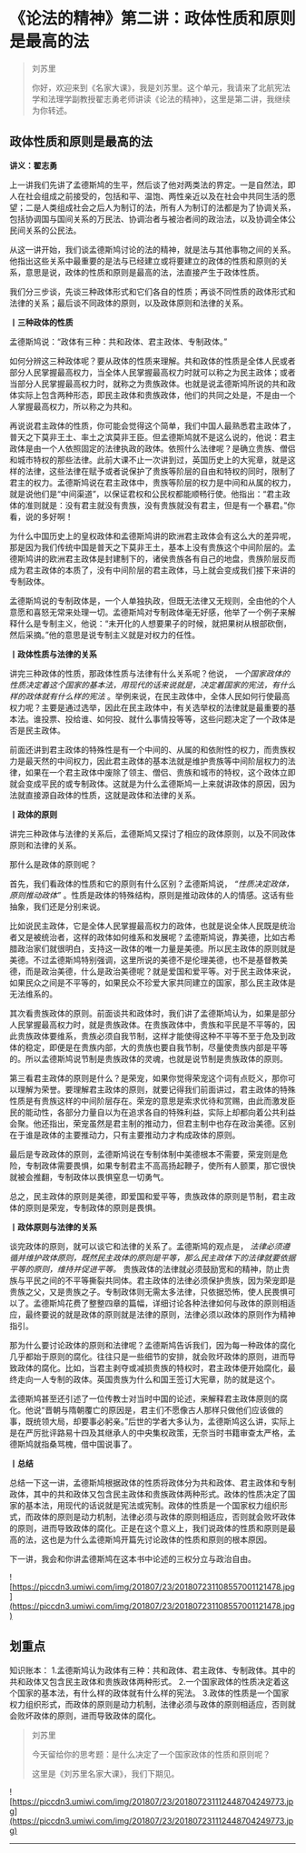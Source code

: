 # 《论法的精神》第二讲：政体性质和原则是最高的法

> 刘苏里
> 
> 你好，欢迎来到《名家大课》，我是刘苏里。这个单元，我请来了北航宪法学和法理学副教授翟志勇老师讲读《论法的精神》，这里是第二讲，我继续为你转述。

## 政体性质和原则是最高的法

 **讲义：翟志勇**

上一讲我们先讲了孟德斯鸠的生平，然后谈了他对两类法的界定。一是自然法，即人在社会组成之前接受的，包括和平、温饱、两性亲近以及在社会中共同生活的愿望；二是人类组成社会之后人为制订的法，所有人为制订的法都是为了协调关系，包括协调国与国间关系的万民法、协调治者与被治者间的政治法，以及协调全体公民间关系的公民法。

从这一讲开始，我们谈孟德斯鸠讨论的法的精神，就是法与其他事物之间的关系。他指出这些关系中最重要的是法与已经建立或将要建立的政体的性质和原则的关系，意思是说，政体的性质和原则是最高的法，法直接产生于政体性质。

我们分三步谈，先谈三种政体形式和它们各自的性质；再谈不同性质的政体形式和法律的关系；最后谈不同政体的原则，以及政体原则和法律的关系。

 **丨三种政体的性质**

孟德斯鸠说：“政体有三种：共和政体、君主政体、专制政体。”

如何分辨这三种政体呢？要从政体的性质来理解。共和政体的性质是全体人民或者部分人民掌握最高权力，当全体人民掌握最高权力时就可以称之为民主政体；或者当部分人民掌握最高权力时，就称之为贵族政体。也就是说孟德斯鸠所说的共和政体实际上包含两种形态，即民主政体和贵族政体，他们的共同之处是，不是由一个人掌握最高权力，所以称之为共和。

再说说君主政体的性质，你可能会觉得这个简单，我们中国人最熟悉君主政体了，普天之下莫非王土、率土之滨莫非王臣。但孟德斯鸠就不是这么说的，他说：君主政体是由一个人依照固定的法律执政的政体。依照什么法律呢？是确立贵族、僧侣和城市特权的那些法律。此前大课不止一次讲到过，英国历史上的大宪章，就是这样的法律，这些法律在赋予或者说保护了贵族等阶层的自由和特权的同时，限制了君主的权力。孟德斯鸠说在君主政体中，贵族等阶层的权力是中间和从属的权力，就是说他们是“中间渠道”，以保证君权和公民权都能顺畅行使。他指出：“君主政体的准则就是：没有君主就没有贵族，没有贵族就没有君主，但是有一个暴君。”你看，说的多好啊！

为什么中国历史上的皇权政体和孟德斯鸠讲的欧洲君主政体会有这么大的差异呢，那是因为我们传统中国是普天之下莫非王土，基本上没有贵族这个中间阶层的。孟德斯鸠讲的欧洲君主政体是封建制下的，诸侯贵族各有自己的地盘，贵族阶层反而成为君主政体的本质了，没有中间阶层的君主政体，马上就会变成我们接下来讲的专制政体。

孟德斯鸠说的专制政体是，一个人单独执政，但既无法律又无规则，全由他的个人意愿和喜怒无常来处理一切。孟德斯鸠对专制政体毫无好感，他举了一个例子来解释什么是专制主义，他说：“未开化的人想要果子的时候，就把果树从根部砍倒，然后采摘。”他的意思是说专制主义就是对权力的任性。

 **丨政体性质与法律的关系**

讲完三种政体的性质，那政体性质与法律有什么关系呢？他说， *一个国家政体的性质决定着这个国家的基本法，用现代的话来说就是，决定着国家的宪法，有什么样的政体就有什么样的宪法* 。举例来说，在民主政体中，全体人民如何行使最高权力呢？主要是通过选举，因此在民主政体中，有关选举权的法律就是最重要的基本法。谁投票、投给谁、如何投、就什么事情投等等，这些问题决定了一个政体是否是民主政体。

前面还讲到君主政体的特殊性是有一个中间的、从属的和依附性的权力，而贵族权力是最天然的中间权力，因此君主政体的基本法就是维护贵族等中间阶层权力的法律，如果在一个君主政体中废除了领主、僧侣、贵族和城市的特权，这个政体立即就会变成平民的或专制政体。这就是为什么孟德斯鸠一上来就讲政体的原因，因为法就直接源自政体的性质，这就是政体和法律的关系。

 **丨政体的原则**

讲完三种政体与法律的关系后，孟德斯鸠又探讨了相应的政体原则，以及不同政体原则和法律的关系。

那什么是政体的原则呢？

首先，我们看政体的性质和它的原则有什么区别？孟德斯鸠说， *“性质决定政体，原则推动政体”* 。性质是政体的特殊结构，原则是推动政体的人的情感。这话有些抽象，我们还是分别来说。

比如说民主政体，它是全体人民掌握最高权力的政体，也就是说全体人民既是统治者又是被统治者，这样的政体如何维系和发展呢？孟德斯鸠说，靠美德，比如古希腊政治家们就很明白，支持这一政体的唯一力量是美德。所以民主政体的原则就是美德。不过孟德斯鸠特别强调，这里所说的美德不是伦理美德，也不是基督教美德，而是政治美德，什么是政治美德呢？就是爱国和爱平等。对于民主政体来说，如果民众之间是不平等的，如果民众不珍爱大家共同建立的国家，那么民主政体是无法维系的。

其次看贵族政体的原则。前面谈共和政体时，我们讲了孟德斯鸠认为，如果是部分人民掌握最高权力时，就是贵族政体。在贵族政体中，贵族和平民是不平等的，因此贵族政体要维系，贵族必须自我节制，这样才能使得这种不平等不至于危及到政体的稳定，即便是在贵族内部，大的贵族也要自我节制，尽量使贵族内部是平等的。所以孟德斯鸠说节制是贵族政体的灵魂，也就是说节制是贵族政体的原则。

第三看君主政体的原则是什么？是荣宠，如果你觉得荣宠这个词有点贬义，那你可以理解为荣誉。要理解君主政体的原则，就要记得我们前面讲过，君主政体的特殊性质是有贵族这样的中间阶层存在。荣宠的意思是索求优待和赏赐，由此而激发臣民的能动性，各部分力量自以为在追求各自的特殊利益，实际上却都向着公共利益会聚。他还指出，荣宠虽然是君主制的推动力，但君主制中也存在政治美德。区别在于谁是政体的主要推动力，只有主要推动力才构成政体的原则。

最后是专政政体的原则，孟德斯鸠说在专制体制中美德根本不需要，荣宠则是危险，专制政体需要畏惧，如果专制君主不高高扬起鞭子，使所有人颤栗，那它很快就被会推翻，专制政体以畏惧窒息一切勇气。

总之，民主政体的原则是美德，即爱国和爱平等，贵族政体的原则是节制，君主政体的原则是荣宠，专制政体的原则是畏惧。

 **丨政体原则与法律的关系**

谈完政体的原则，就可以谈它和法律的关系了。孟德斯鸠的观点是， *法律必须遵循并维护政体原则，既然民主政体的原则是平等，那么民主政体下的法律就要依据平等的原则，维持并促进平等。* 贵族政体的法律就必须鼓励宽和的精神，防止贵族与平民之间的不平等撕裂共同体。君主政体的法律必须保护贵族，因为荣宠即是贵族之父，又是贵族之子。专制政体则无需太多法律，只依据恐怖，使人民畏惧可以了。孟德斯鸠花费了整整四章的篇幅，详细讨论各种法律如何与政体的原则相适应，最终要说的就是政体的原则就是法律的原则，法律必须以政体的原则作为精神指引。

那为什么要讨论政体的原则和法律呢？孟德斯鸠告诉我们，因为每一种政体的腐化几乎都始于原则的腐化。往往只是一些细节的安排，就会败坏政体的原则，进而导致政体的腐化。比如，当君主剥夺或减损贵族的特权时，君主政体便开始腐化，最终走向一人专制的政体。英国贵族为什么和国王签订大宪章，防的就是这个。

孟德斯鸠甚至还引述了一位传教士对当时中国的论述，来解释君主政体原则的腐化。他说“晋朝与隋朝覆亡的原因是，君主们不愿像古人那样只做他们应该做的事，既统领大局，却要事必躬亲。”后世的学者大多认为，孟德斯鸠这么讲，实际上是在严厉批评路易十四及其继承人的中央集权政策，无奈当时书籍审查太严格，孟德斯鸠就指桑骂槐，借中国说事了。

 **丨总结**

总结一下这一讲，孟德斯鸠根据政体的性质将政体分为共和政体、君主政体和专制政体，其中的共和政体又包含民主政体和贵族政体两种形式。政体的性质决定了国家的基本法，用现代的话说就是宪法或宪制。政体的性质是一个国家权力组织形式，而政体的原则是动力机制，法律必须与政体的原则相适应，否则就会败坏政体的原则，进而导致政体的腐化。正是在这个意义上，我们说政体的性质和原则是最高的法，这也是为什么孟德斯鸠开篇先讨论政体的性质和原则的根本原因。

下一讲，我会和你讲孟德斯鸠在这本书中论述的三权分立与政治自由。

![https://piccdn3.umiwi.com/img/201807/23/201807231108557001121478.jpg](https://piccdn3.umiwi.com/img/201807/23/201807231108557001121478.jpg)

## 划重点

知识账本：
1.孟德斯鸠认为政体有三种：共和政体、君主政体、专制政体。其中的共和政体又包含民主政体和贵族政体两种形式。
2.一个国家政体的性质决定着这个国家的基本法，有什么样的政体就有什么样的宪法。
3.政体的性质是一个国家权力组织形式，而政体的原则是动力机制，法律必须与政体的原则相适应，否则就会败坏政体的原则，进而导致政体的腐化。

> 刘苏里
> 
> 今天留给你的思考题：是什么决定了一个国家政体的性质和原则呢？
> 
> 这里是《刘苏里名家大课》，我们下期见。

![https://piccdn3.umiwi.com/img/201807/23/201807231112448704249773.jpg](https://piccdn3.umiwi.com/img/201807/23/201807231112448704249773.jpg)

---
